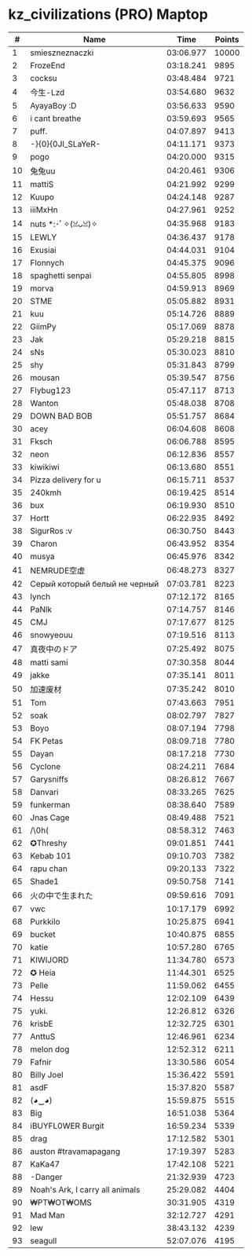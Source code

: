 # kz_civilizations (PRO) Maptop

|  # | Name | Time | Points |
|-------------- | -------------- | -------------- | -------------- | 
| 1 | smieszneznaczki | 03:06.977 | 10000 | 
| 2 | FrozeEnd | 03:18.241 | 9895 | 
| 3 | cocksu | 03:48.484 | 9721 | 
| 4 | 今生-Lzd | 03:54.680 | 9632 | 
| 5 | AyayaBoy :D | 03:56.633 | 9590 | 
| 6 | i cant breathe | 03:59.693 | 9565 | 
| 7 | puff. | 04:07.897 | 9413 | 
| 8 | -}{0}{0JI_SLaYeR- | 04:11.171 | 9373 | 
| 9 | pogo | 04:20.000 | 9315 | 
| 10 | 兔兔uu | 04:20.461 | 9306 | 
| 11 | mattiS | 04:21.992 | 9299 | 
| 12 | Kuupo | 04:24.148 | 9287 | 
| 13 | iiiMxHn | 04:27.961 | 9252 | 
| 14 | nuts *:･ﾟ✧(ꈍᴗꈍ)✧ | 04:35.968 | 9183 | 
| 15 | LEWLY | 04:36.437 | 9178 | 
| 16 | Exusiai | 04:44.031 | 9104 | 
| 17 | Flonnych | 04:45.375 | 9096 | 
| 18 | spaghetti senpai | 04:55.805 | 8998 | 
| 19 | morva | 04:59.913 | 8969 | 
| 20 | STME | 05:05.882 | 8931 | 
| 21 | kuu | 05:14.726 | 8889 | 
| 22 | GiimPy | 05:17.069 | 8878 | 
| 23 | Jak | 05:29.218 | 8815 | 
| 24 | sNs | 05:30.023 | 8810 | 
| 25 | shy | 05:31.843 | 8799 | 
| 26 | mousan | 05:39.547 | 8756 | 
| 27 | Flybug123 | 05:47.117 | 8713 | 
| 28 | Wanton | 05:48.038 | 8708 | 
| 29 | DOWN BAD BOB | 05:51.757 | 8684 | 
| 30 | acey | 06:04.608 | 8608 | 
| 31 | Fksch | 06:06.788 | 8595 | 
| 32 | neon | 06:12.836 | 8557 | 
| 33 | kiwikiwi | 06:13.680 | 8551 | 
| 34 | Pizza delivery for u | 06:15.711 | 8537 | 
| 35 | 240kmh | 06:19.425 | 8514 | 
| 36 | bux | 06:19.930 | 8510 | 
| 37 | Hortt | 06:22.935 | 8492 | 
| 38 | SigurRos :v | 06:30.750 | 8443 | 
| 39 | Charon | 06:43.952 | 8354 | 
| 40 | musya | 06:45.976 | 8342 | 
| 41 | NEMRUDE空虚 | 06:48.273 | 8327 | 
| 42 | Серый который белый не черный | 07:03.781 | 8223 | 
| 43 | lynch | 07:12.172 | 8165 | 
| 44 | PaNlk | 07:14.757 | 8146 | 
| 45 | CMJ | 07:17.677 | 8125 | 
| 46 | snowyeouu | 07:19.516 | 8113 | 
| 47 | 真夜中のドア | 07:25.492 | 8075 | 
| 48 | matti sami | 07:30.358 | 8044 | 
| 49 | jakke | 07:35.141 | 8011 | 
| 50 | 加速废材 | 07:35.242 | 8010 | 
| 51 | Tom | 07:43.663 | 7951 | 
| 52 | soak | 08:02.797 | 7827 | 
| 53 | Boyo | 08:07.194 | 7798 | 
| 54 | FK Petas | 08:09.718 | 7780 | 
| 55 | Dayan | 08:17.218 | 7730 | 
| 56 | Cyclone | 08:24.211 | 7684 | 
| 57 | Garysniffs | 08:26.812 | 7667 | 
| 58 | Danvari | 08:33.265 | 7625 | 
| 59 | funkerman | 08:38.640 | 7589 | 
| 60 | Jnas Cage | 08:49.488 | 7521 | 
| 61 | /\0h( | 08:58.312 | 7463 | 
| 62 | ✪Threshy | 09:01.851 | 7441 | 
| 63 | Kebab 101 | 09:10.703 | 7382 | 
| 64 | rapu chan | 09:20.133 | 7322 | 
| 65 | Shade1 | 09:50.758 | 7141 | 
| 66 | 火の中で生まれた | 09:59.616 | 7091 | 
| 67 | vwc | 10:17.179 | 6992 | 
| 68 | Purkkilo | 10:25.875 | 6941 | 
| 69 | bucket | 10:40.875 | 6855 | 
| 70 | katie | 10:57.280 | 6765 | 
| 71 | KIWIJORD | 11:34.780 | 6573 | 
| 72 | ✪ Heia | 11:44.301 | 6525 | 
| 73 | Pelle | 11:59.062 | 6455 | 
| 74 | Hessu | 12:02.109 | 6439 | 
| 75 | yuki. | 12:26.812 | 6326 | 
| 76 | krisbE | 12:32.725 | 6301 | 
| 77 | AnttuS | 12:46.961 | 6234 | 
| 78 | melon dog | 12:52.312 | 6211 | 
| 79 | Fafnir | 13:30.586 | 6054 | 
| 80 | Billy Joel | 15:36.422 | 5591 | 
| 81 | asdF | 15:37.820 | 5587 | 
| 82 | (◕‿◕) | 15:59.875 | 5515 | 
| 83 | Big | 16:51.038 | 5364 | 
| 84 | iBUYFL0WER Burgit | 16:59.234 | 5339 | 
| 85 | drag | 17:12.582 | 5301 | 
| 86 | auston #travamapagang | 17:19.397 | 5283 | 
| 87 | KaKa47 | 17:42.108 | 5221 | 
| 88 | -Danger | 21:32.939 | 4723 | 
| 89 | Noah's Ark, I carry all animals | 25:29.082 | 4404 | 
| 90 | ₩PT₩OT₩OMS | 30:31.905 | 4319 | 
| 91 | Mad Man | 32:12.727 | 4291 | 
| 92 | lew | 38:43.132 | 4239 | 
| 93 | seagull | 52:07.076 | 4195 | 


